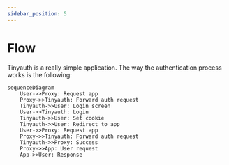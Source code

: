 ```yaml
---
sidebar_position: 5
---
```


# Flow

Tinyauth is a really simple application. The way the authentication process works is the following:

```mermaid
sequenceDiagram
    User->>Proxy: Request app
    Proxy->>Tinyauth: Forward auth request
    Tinyauth->>User: Login screen
    User->>Tinyauth: Login
    Tinyauth->>User: Set cookie
    Tinyauth->>User: Redirect to app
    User->>Proxy: Request app
    Proxy->>Tinyauth: Forward auth request
    Tinyauth->>Proxy: Success
    Proxy->>App: User request
    App->>User: Response
```
